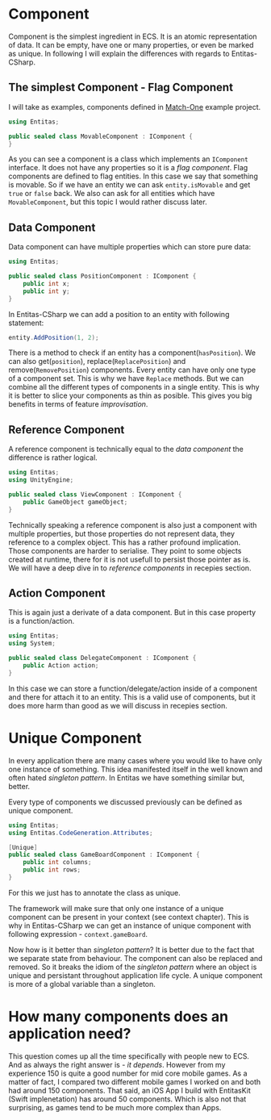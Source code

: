 # Component
Component is the simplest ingredient in ECS. It is an atomic representation of data. It can be empty, have one or many properties, or even be marked as unique. In following I will explain the differences with regards to Entitas-CSharp.

## The simplest Component - Flag Component

I will take as examples, components defined in [Match-One](https://github.com/sschmid/Match-One) example project.

```csharp
using Entitas;

public sealed class MovableComponent : IComponent {
}
```

As you can see a component is a class which implements an `IComponent` interface. It does not have any properties so it is a _flag component_. Flag components are defined to flag entities. In this case we say that something is movable. So if we have an entity we can ask `entity.isMovable` and get `true` or `false` back. We also can ask for all entities which have `MovableComponent`, but this topic I would rather discuss later.

## Data Component
Data component can have multiple properties which can store pure data:

```csharp
using Entitas;

public sealed class PositionComponent : IComponent {
    public int x;
    public int y;
}
```

In Entitas-CSharp we can add a position to an entity with following statement:
```csharp
entity.AddPosition(1, 2);
```

There is a method to check if an entity has a component(`hasPosition`). We can also get(`position`), replace(`ReplacePosition`) and remove(`RemovePosition`) components. Every entity can have only one type of a component set. This is why we have `Replace` methods. But we can combine all the different types of components in a single entity. This is why it is better to slice your components as thin as posible. This gives you big benefits in terms of feature _improvisation_.

## Reference Component
A reference component is technically equal to the _data component_ the difference is rather logical.

```csharp
using Entitas;
using UnityEngine;

public sealed class ViewComponent : IComponent {
    public GameObject gameObject;
}
```

Technically speaking a reference component is also just a component with multiple properties, but those properties do not represent data, they reference to a complex object. This has a rather profound implication. Those components are harder to serialise. They point to some objects created at runtime, there for it is not usefull to persist those pointer as is. We will have a deep dive in to _reference components_ in recepies section.

## Action Component
This is again just a derivate of a data component. But in this case property is a function/action.

```csharp
using Entitas;
using System;

public sealed class DelegateComponent : IComponent {
    public Action action;
}
```

In this case we can store a function/delegate/action inside of a component and there for attach it to an entity. This is a valid use of components, but it does more harm than good as we will discuss in recepies section.

# Unique Component
In every application there are many cases where you would like to have only one instance of something. This idea manifested itself in the well known and often hated _singleton pattern_. In Entitas we have something similar but, better.

Every type of components we discussed previously can be defined as unique component.

```csharp
using Entitas;
using Entitas.CodeGeneration.Attributes;

[Unique]
public sealed class GameBoardComponent : IComponent {
    public int columns;
    public int rows;
}
```

For this we just has to annotate the class as unique.

The framework will make sure that only one instance of a unique component can be present in your context (see context chapter). This is why in Entitas-CSharp we can get an instance of unique component with following expression - `context.gameBoard`.

Now how is it better than _singleton pattern_? It is better due to the fact that we separate state from behaviour. The component can also be replaced and removed. So it breaks the idiom of the _singleton pattern_ where an object is unique and persistant throughout application life cycle. A unique component is more of a global variable than a singleton.

# How many components does an application need?

This question comes up all the time specifically with people new to ECS. And as always the right answer is - _it depends_. However from my experience 150 is quite a good number for mid core mobile games. As a matter of fact, I compared two different mobile games I worked on and both had around 150 components. That said, an iOS App I build with EntitasKit (Swift implenetation) has around 50 components. Which is also not that surprising, as games tend to be much more complex than Apps.